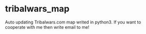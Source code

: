 # tribalwars_map
Auto updating Tribalwars.com map writed in python3.
If you want to cooperate with me then write email to me!
